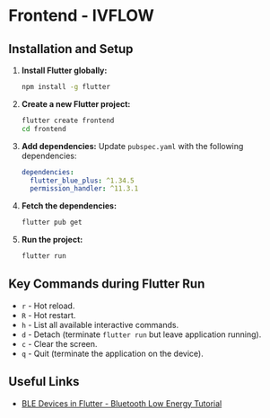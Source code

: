 # Frontend - IVFLOW

## Installation and Setup

1. **Install Flutter globally:**

   ```bash
   npm install -g flutter
   ```

2. **Create a new Flutter project:**

   ```bash
   flutter create frontend
   cd frontend
   ```

3. **Add dependencies:**
   Update `pubspec.yaml` with the following dependencies:

   ```yaml
   dependencies:
     flutter_blue_plus: ^1.34.5
     permission_handler: ^11.3.1
   ```

4. **Fetch the dependencies:**

   ```bash
   flutter pub get
   ```

5. **Run the project:**
   ```bash
   flutter run
   ```

## Key Commands during Flutter Run

- `r` - Hot reload.
- `R` - Hot restart.
- `h` - List all available interactive commands.
- `d` - Detach (terminate `flutter run` but leave application running).
- `c` - Clear the screen.
- `q` - Quit (terminate the application on the device).

## Useful Links

- [BLE Devices in Flutter - Bluetooth Low Energy Tutorial](https://protocoderspoint.com/ble-devices-in-flutter-bluetooth-low-energy/)
